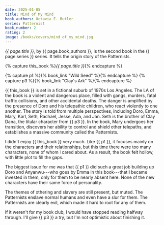 ```yaml
---
date: 2025-01-05
title: Mind of My Mind
book_authors: Octavia E. Butler
series: Patternist
book_number: 2
rating: 2
image: /books/covers/mind_of_my_mind.jpg
---
```


<cite class="book-title">{{ page.title }}</cite>, by <span
class="author-name">{{ page.book_authors }}</span>, is the second book in the
<span class="book-series">{{ page.series }}</span> series. It tells the origin
story of the Patternists.

{% capture this_book %}<cite class="book-title">{{ page.title }}</cite>{% endcapture %}

{% capture p1 %}{% book_link "Wild Seed" %}{% endcapture %}
{% capture p3 %}{% book_link "Clay's Ark" %}{% endcapture %}

{{ this_book }} is set in a fictional suburb of 1970s Los Angeles. The LA of
the book is a violent and dangerous place, filled with gangs, murders, fatal
traffic collisions, and other accidental deaths. The danger is amplified by
the presence of Doro and his telepathic children, who react violently to one
another. The story is told from multiple perspectives, including Doro, Emma,
Mary, Karl, Seth, Rachael, Jesse, Ada, and Jan. Seth is the brother of Clay
Dana, the titular character from {{ p3 }}. In the book, Mary undergoes her
transition, discovers her ability to control and shield other telepaths, and
establishes a massive community called the Patternists.

I didn't enjoy {{ this_book }} very much. Like {{ p1 }}, it focuses mainly on
the characters and their relationships, but this time there were too many
characters, none of whom I cared about. As a result, the book felt hollow,
with little plot to fill the gaps.

The biggest issue for me was that {{ p1 }} did such a great job building up
Doro and Anyanwu---who goes by Emma in this book---that I became invested in
them, only for them to be nearly absent here. None of the new characters have
their same force of personality.

The themes of othering and slavery are still present, but muted. The
Patternists enslave normal humans and even have a slur for them. The
Patternists are clearly evil, which made it hard to root for any of them.

If it weren't for my book club, I would have stopped reading halfway through.
I'll give {{ p3 }} a try, but I'm not optimistic about finishing it.
